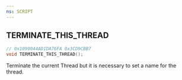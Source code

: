 ```yaml
---
ns: SCRIPT
---
```

## TERMINATE_THIS_THREAD

```c
// 0x1090044AD1DA76FA 0x3CD9CBB7
void TERMINATE_THIS_THREAD();
```

Terminate the current Thread but it is necessary to set a name for the thread.


